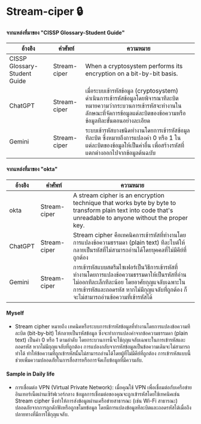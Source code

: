 # Stream-ciper 🔒

#### จากแหล่งที่มาของ "CISSP Glossary-Student Guide"

| อ้างอิง | คำศัพท์ | ความหมาย |
| ---- | ---- | ---- |
| CISSP Glossary-Student Guide | Stream-ciper | When a cryptosystem performs its encryption on a bit-by-bit basis. |
| ChatGPT | Stream-ciper | เมื่อระบบเข้ารหัสข้อมูล (cryptosystem) ดำเนินการเข้ารหัสข้อมูลโดยพิจารณาทีละบิต หมายความว่ากระบวนการเข้ารหัสจะทำงานในลักษณะที่จัดการข้อมูลแต่ละบิตของข้อความหรือข้อมูลทีละขั้นตอนอย่างละเอียด |
| Gemini | Stream-ciper | ระบบเข้ารหัสบางชนิดทำงานโดยการเข้ารหัสข้อมูลทีละบิต ซึ่งหมายถึงการแปลงค่า 0 หรือ 1 ในแต่ละบิตของข้อมูลให้เป็นค่าอื่น เพื่อสร้างรหัสที่แตกต่างออกไปจากข้อมูลต้นฉบับ |

#### จากแหล่งที่มาของ "okta"

| อ้างอิง | คำศัพท์ | ความหมาย |
| ---- | ---- | ---- |
| okta | Stream-ciper | A stream cipher is an encryption technique that works byte by byte to transform plain text into code that's unreadable to anyone without the proper key. |
| ChatGPT | Stream-ciper | Stream cipher คือเทคนิคการเข้ารหัสที่ทำงานโดยการแปลงข้อความธรรมดา (plain text) ทีละไบต์ให้กลายเป็นรหัสที่ไม่สามารถอ่านได้โดยบุคคลที่ไม่มีคีย์ที่ถูกต้อง |
| Gemini | Stream-ciper | การเข้ารหัสแบบสตรีมไซเฟอร์เป็นวิธีการเข้ารหัสที่ทำงานโดยการแปลงข้อความธรรมดาให้เป็นรหัสที่อ่านไม่ออกทีละเล็กทีละน้อย โดยอาศัยกุญแจลับเฉพาะในการเข้ารหัสและถอดรหัส หากไม่มีกุญแจลับที่ถูกต้อง ก็จะไม่สามารถอ่านข้อความที่เข้ารหัสได้ |

#### Myself
- Stream cipher หมายถึง เทคนิคหรือระบบการเข้ารหัสข้อมูลที่ทำงานโดยการแปลงข้อความทีละบิต (bit-by-bit) ให้กลายเป็นรหัสข้อมูล ซึ่งจะทำการแปลงค่าจากข้อความธรรมดา (plain text) เป็นค่า 0 หรือ 1 ตามลำดับ โดยกระบวนการนี้จะใช้กุญแจลับเฉพาะในการเข้ารหัสและถอดรหัส หากไม่มีกุญแจลับที่ถูกต้อง การแปลงกลับจากรหัสข้อมูลเป็นข้อความเดิมจะไม่สามารถทำได้ ทำให้ข้อความที่ถูกเข้ารหัสนั้นไม่สามารถอ่านได้โดยผู้ที่ไม่มีคีย์ที่ถูกต้อง การเข้ารหัสแบบนี้ช่วยเพิ่มความปลอดภัยในการสื่อสารหรือการจัดเก็บข้อมูลที่มีความลับ.

#### Sample in Daily life
- การเชื่อมต่อ VPN (Virtual Private Network): เมื่อคุณใช้ VPN เพื่อเชื่อมต่อกับเครือข่ายอินเทอร์เน็ตผ่านเซิร์ฟเวอร์กลาง ข้อมูลการเชื่อมต่อของคุณจะถูกเข้ารหัสโดยใช้เทคนิคเช่น Stream cipher ซึ่งทำให้การส่งข้อมูลผ่านเครือข่ายสาธารณะ (เช่น Wi-Fi สาธารณะ) ปลอดภัยจากการถูกดักฟังหรือถูกขโมยข้อมูล โดยมีการแปลงข้อมูลทีละบิตและถอดรหัสได้เมื่อถึงปลายทางที่มีการใช้กุญแจลับ.